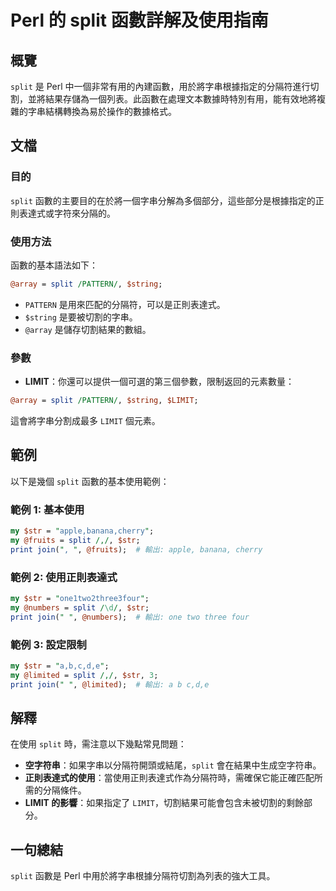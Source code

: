 <!--
Meta Description: # Perl 的 split 函數詳解及使用指南 ## 概覽 `split` 是 Perl 中一個非常有用的內建函數，用於將字串根據指定的分隔符進行切割，並將結果存儲為一個列表。此函數在處理文本數據時特別有用，能有效地將複雜的字串結構轉換為易於操作的數據格式。 ## 文檔 ### 目的 `split...
Meta Keywords: split, perl, str, limit, array
-->

# Perl 的 split 函數詳解及使用指南

## 概覽
`split` 是 Perl 中一個非常有用的內建函數，用於將字串根據指定的分隔符進行切割，並將結果存儲為一個列表。此函數在處理文本數據時特別有用，能有效地將複雜的字串結構轉換為易於操作的數據格式。

## 文檔
### 目的
`split` 函數的主要目的在於將一個字串分解為多個部分，這些部分是根據指定的正則表達式或字符來分隔的。

### 使用方法
函數的基本語法如下：
```perl
@array = split /PATTERN/, $string;
```
- `PATTERN` 是用來匹配的分隔符，可以是正則表達式。
- `$string` 是要被切割的字串。
- `@array` 是儲存切割結果的數組。

### 參數
- **LIMIT**：你還可以提供一個可選的第三個參數，限制返回的元素數量：
```perl
@array = split /PATTERN/, $string, $LIMIT;
```
這會將字串分割成最多 `LIMIT` 個元素。

## 範例
以下是幾個 `split` 函數的基本使用範例：

### 範例 1: 基本使用
```perl
my $str = "apple,banana,cherry";
my @fruits = split /,/, $str;
print join(", ", @fruits);  # 輸出: apple, banana, cherry
```

### 範例 2: 使用正則表達式
```perl
my $str = "one1two2three3four";
my @numbers = split /\d/, $str;
print join(" ", @numbers);  # 輸出: one two three four
```

### 範例 3: 設定限制
```perl
my $str = "a,b,c,d,e";
my @limited = split /,/, $str, 3;
print join(" ", @limited);  # 輸出: a b c,d,e
```

## 解釋
在使用 `split` 時，需注意以下幾點常見問題：
- **空字符串**：如果字串以分隔符開頭或結尾，`split` 會在結果中生成空字符串。
- **正則表達式的使用**：當使用正則表達式作為分隔符時，需確保它能正確匹配所需的分隔條件。
- **LIMIT 的影響**：如果指定了 `LIMIT`，切割結果可能會包含未被切割的剩餘部分。

## 一句總結
`split` 函數是 Perl 中用於將字串根據分隔符切割為列表的強大工具。